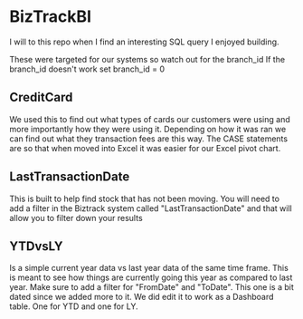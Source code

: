 # BizTrackBI
I will to this repo when I find an interesting SQL query I enjoyed building.

These were targeted for our systems so watch out for the branch_id
If the branch_id doesn't work set branch_id = 0 

## CreditCard
We used this to find out what types of cards our customers were using and more importantly how they were using it. Depending on how it was ran we can find out what they transaction fees are this way. The CASE statements are so that when moved into Excel it was easier for our Excel pivot chart.

## LastTransactionDate
This is built to help find stock that has not been moving. 
You will need to add a filter in the Biztrack system called "LastTransactionDate" and that will allow you to filter down your results

## YTDvsLY
Is a simple current year data vs last year data of the same time frame. This is meant to see how things are currently going this year as compared to last year. 
Make sure to add a filter for "FromDate" and "ToDate".
This one is a bit dated since we added more to it. We did edit it to work as a Dashboard table. One for YTD and one for LY.
